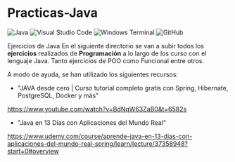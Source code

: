 # Practicas-Java

![Java](https://img.shields.io/badge/Java-ED8B00?style=for-the-badge&logo=openjdk&logoColor=white)
![Visual Studio Code](https://img.shields.io/badge/Visual%20Studio%20Code-0078d7.svg?style=for-the-badge&logo=visual-studio-code&logoColor=white)
![Windows Terminal](https://img.shields.io/badge/Windows%20Terminal-%234D4D4D.svg?style=for-the-badge&logo=windows-terminal&logoColor=white)
![GitHub](https://img.shields.io/badge/github-%23121011.svg?style=for-the-badge&logo=github&logoColor=white)

Ejercicios de Java
En el siguiente directorio se van a subir todos los **ejercicios** realizados de **Programación** a lo largo de los curso con el lenguaje Java. 
Tanto ejercicios de POO como Funcional entre otros.

A modo de ayuda, se han utilizado los siguientes recursos:

 - "JAVA desde cero | Curso tutorial completo gratis con Spring, Hibernate, PostgreSQL, Docker y más"
 
 https://www.youtube.com/watch?v=BdNqW63ZaB0&t=6582s

 - "Java en 13 Días con Aplicaciones del Mundo Real"
 
 https://www.udemy.com/course/aprende-java-en-13-dias-con-aplicaciones-del-mundo-real-spring/learn/lecture/37358948?start=0#overview
